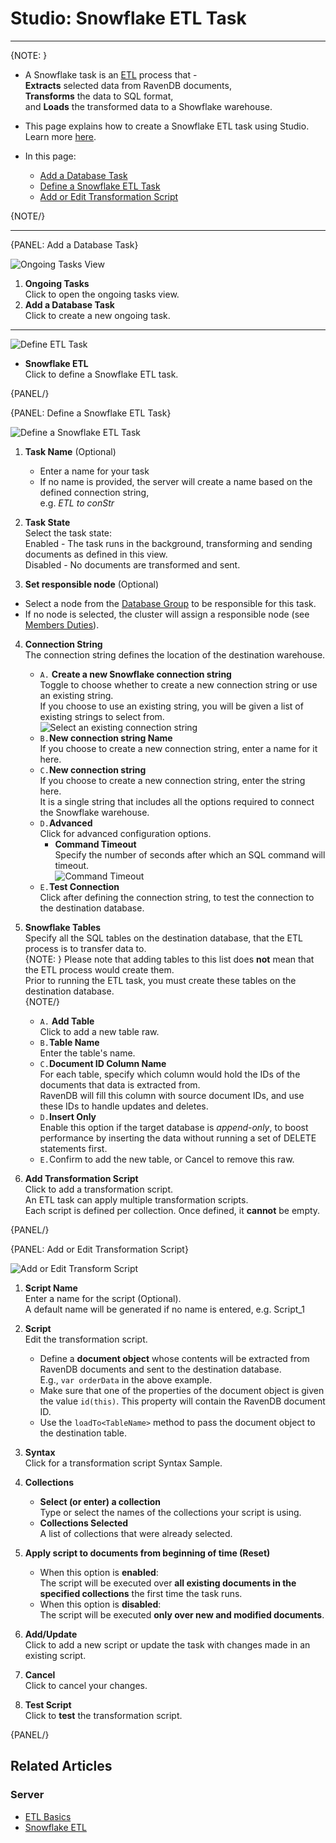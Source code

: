 ﻿# Studio: Snowflake ETL Task
---

{NOTE: }

* A Snowflake task is an [ETL](../../../../server/ongoing-tasks/etl/basics) process that -  
  **Extracts** selected data from RavenDB documents,  
  **Transforms** the data to SQL format,  
  and **Loads** the transformed data to a Showflake warehouse.  

* This page explains how to create a Snowflake ETL task using Studio.  
  Learn more [here](../../../../server/ongoing-tasks/etl/snowflake).  

* In this page:  
  * [Add a Database Task](../../../../studio/database/tasks/ongoing-tasks/snowflake-etl-task#add-a-database-task)  
  * [Define a Snowflake ETL Task](../../../../studio/database/tasks/ongoing-tasks/snowflake-etl-task#define-a-snowflake-etl-task)  
  * [Add or Edit Transformation Script](../../../../studio/database/tasks/ongoing-tasks/snowflake-etl-task#add-or-edit-transformation-script)  

{NOTE/}

---

{PANEL: Add a Database Task}

![Ongoing Tasks View](images/ongoing-tasks.png "Ongoing Tasks View")

1. **Ongoing Tasks**  
   Click to open the ongoing tasks view.  
2. **Add a Database Task**  
   Click to create a new ongoing task.  

---

![Define ETL Task](images/snowflake_task-selection.png "Define ETL Task")

* **Snowflake ETL**  
  Click to define a Snowflake ETL task.  
   
{PANEL/}

{PANEL: Define a Snowflake ETL Task}

![Define a Snowflake ETL Task](images/snowflake_etl-define-task.png "Define a Snowflake ETL Task")

1. **Task Name** (Optional)  
   * Enter a name for your task  
   * If no name is provided, the server will create a name based on the defined connection string,  
     e.g. *ETL to conStr*  

2. **Task State**  
   Select the task state:  
   Enabled - The task runs in the background, transforming and sending documents as defined in this view.  
   Disabled - No documents are transformed and sent.  

3. **Set responsible node** (Optional)  
  * Select a node from the [Database Group](../../../../studio/database/settings/manage-database-group) to be responsible for this task.  
  * If no node is selected, the cluster will assign a responsible node (see [Members Duties](../../../../studio/database/settings/manage-database-group#database-group-topology---members-duties)).  

4. **Connection String**  
   The connection string defines the location of the destination warehouse.  
    * `A.` **Create a new Snowflake connection string**  
       Toggle to choose whether to create a new connection string or use an existing string.  
       If you choose to use an existing string, you will be given a list of existing strings to select from.  
       ![Select an existing connection string](images/snowflake-existing-connection_string.png "Select an existing connection string")
    * `B.`**New connection string Name**  
       If you choose to create a new connection string, enter a name for it here.  
    * `C.`**New connection string**  
       If you choose to create a new connection string, enter the string here.  
       It is a single string that includes all the options required to connect the Snowflake warehouse.  
    * `D.`**Advanced**  
       Click for advanced configuration options.  
        * **Command Timeout**  
          Specify the number of seconds after which an SQL command will timeout.  
          ![Command Timeout](images/snowflake_etl-command-timeout.png "Command Timeout")
    * `E.`**Test Connection**  
       Click after defining the connection string, to test the connection to the destination database.  

5. **Snowflake Tables**  
   Specify all the SQL tables on the destination database, that the ETL process is to transfer data to.  
   {NOTE: }
   Please note that adding tables to this list does **not** mean that the ETL process would create them.  
   Prior to running the ETL task, you must create these tables on the destination database.  
   {NOTE/}
    
    * `A.` **Add Table**  
       Click to add a new table raw.  
    * `B.`**Table Name**  
       Enter the table's name.  
    * `C.`**Document ID Column Name**  
       For each table, specify which column would hold the IDs of the documents that data is extracted from.  
       RavenDB will fill this column with source document IDs, and use these IDs to handle updates and deletes.  
    * `D.`**Insert Only**  
       Enable this option if the target database is _append-only_, to boost performance by inserting the data 
       without running a set of DELETE statements first.  
    * `E.`Confirm to add the new table, or Cancel to remove this raw.  

6. **Add Transformation Script**  
   Click to add a transformation script.  
   An ETL task can apply multiple transformation scripts.  
   Each script is defined per collection. Once defined, it **cannot** be empty.  

{PANEL/}  

{PANEL: Add or Edit Transformation Script}

![Add or Edit Transform Script](images/snowflake_transformation-script.png "Add or Edit Transform Script")

1. **Script Name**  
   Enter a name for the script (Optional).  
   A default name will be generated if no name is entered, e.g. Script_1  

2. **Script**  
   Edit the transformation script.  
   * Define a **document object** whose contents will be extracted from 
     RavenDB documents and sent to the destination database.  
     E.g., `var orderData` in the above example.  
   * Make sure that one of the properties of the document object 
     is given the value `id(this)`. This property will contain the 
     RavenDB document ID.  
   * Use the `loadTo<TableName>` method to pass the document object 
     to the destination table.  

3. **Syntax**  
   Click for a transformation script Syntax Sample.  

4. **Collections**  
    * **Select (or enter) a collection**  
      Type or select the names of the collections your script is using.  
    * **Collections Selected**  
      A list of collections that were already selected.  

5. **Apply script to documents from beginning of time (Reset)**  
    * When this option is **enabled**:  
      The script will be executed over **all existing documents in the 
      specified collections** the first time the task runs.  
    * When this option is **disabled**:  
      The script will be executed **only over new and modified documents**.  

6. **Add/Update**  
   Click to add a new script or update the task with changes made in an existing script.  

7. **Cancel**  
   Click to cancel your changes.  

8. **Test Script**  
   Click to **test** the transformation script.  

{PANEL/}

## Related Articles

### Server

- [ETL Basics](../../../../server/ongoing-tasks/etl/basics)
- [Snowflake ETL](../../../../server/ongoing-tasks/etl/snowflake)
